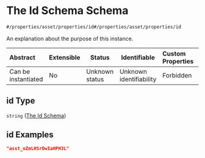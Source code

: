 # The Id Schema Schema

```txt
#/properties/asset/properties/id#/properties/asset/properties/id
```

An explanation about the purpose of this instance.


| Abstract            | Extensible | Status         | Identifiable            | Custom Properties | Additional Properties | Access Restrictions | Defined In                                                                                       |
| :------------------ | ---------- | -------------- | ----------------------- | :---------------- | --------------------- | ------------------- | ------------------------------------------------------------------------------------------------ |
| Can be instantiated | No         | Unknown status | Unknown identifiability | Forbidden         | Allowed               | none                | [policy_transaction.schema.json\*](../out/policy_transaction.schema.json "open original schema") |

## id Type

`string` ([The Id Schema](policy_transaction-properties-the-asset-schema-properties-the-id-schema.md))

## id Examples

```json
"asst_oZmLHSrOwIaHPH3L"
```
